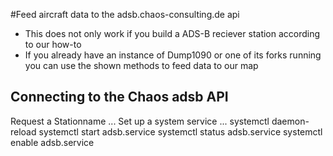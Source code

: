 #Feed aircraft data to the adsb.chaos-consulting.de api
* This does not only work if you build a ADS-B reciever station according to our how-to
* If you already have an instance of Dump1090 or one of its forks running you can use the shown methods to feed data to our map



## Connecting to the Chaos adsb API
Request a Stationname
...
Set up a system service
...
systemctl daemon-reload
systemctl start adsb.service 
systemctl status adsb.service 
systemctl enable adsb.service 
